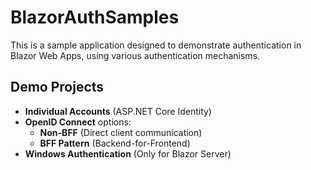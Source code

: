 # BlazorAuthSamples

This is a sample application designed to demonstrate authentication in Blazor Web Apps, using various authentication mechanisms.

## Demo Projects

- **Individual Accounts** (ASP.NET Core Identity)
- **OpenID Connect** options:
  - **Non-BFF** (Direct client communication)
  - **BFF Pattern** (Backend-for-Frontend)
- **Windows Authentication** (Only for Blazor Server)
